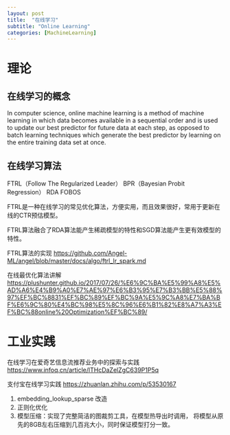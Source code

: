 ```yaml
---
layout: post
title:  "在线学习"
subtitle: "Online Learning"
categories: [MachineLearning]
---
```



# 理论

## 在线学习的概念

In computer science, online machine learning is a method of machine learning in which data becomes available in a sequential order and is used to update our best predictor for future data at each step, as opposed to batch learning techniques which generate the best predictor by learning on the entire training data set at once.


## 在线学习算法

FTRL（Follow The Regularized Leader）
BPR（Bayesian Probit Regression）
RDA
FOBOS

FTRL是一种在线学习的常见优化算法，方便实用，而且效果很好，常用于更新在线的CTR预估模型。

FTRL算法融合了RDA算法能产生稀疏模型的特性和SGD算法能产生更有效模型的特性。

FTRL算法的实现
https://github.com/Angel-ML/angel/blob/master/docs/algo/ftrl_lr_spark.md


在线最优化算法讲解
https://plushunter.github.io/2017/07/26/%E6%9C%BA%E5%99%A8%E5%AD%A6%E4%B9%A0%E7%AE%97%E6%B3%95%E7%B3%BB%E5%88%97%EF%BC%8831%EF%BC%89%EF%BC%9A%E5%9C%A8%E7%BA%BF%E6%9C%80%E4%BC%98%E5%8C%96%E6%B1%82%E8%A7%A3%EF%BC%88online%20Optimization%EF%BC%89/


# 工业实践
在线学习在爱奇艺信息流推荐业务中的探索与实践
https://www.infoq.cn/article/lTHcDaZelZgC639P1P5q


支付宝在线学习实践
https://zhuanlan.zhihu.com/p/53530167

1. embedding_lookup_sparse 改造
2. 正则化优化
3. 模型压缩：实现了完整简洁的图裁剪工具，在模型热导出时调用， 将模型从原先的8GB左右压缩到几百兆大小，同时保证模型打分一致。
```